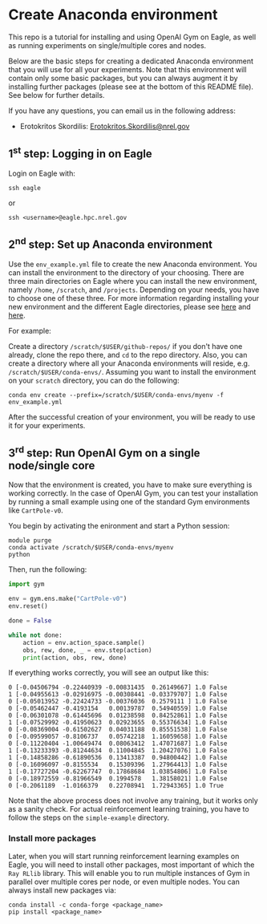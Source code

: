 # Create Anaconda environment

This repo is a tutorial for installing and using OpenAI Gym on Eagle, as well as running experiments on single/multiple cores and nodes.

Below are the basic steps for creating a dedicated Anaconda environment that you will use for all your experiments. Note that this environment will contain only some basic packages, but you can always augment it by installing further packages (please see at the bottom of this README file). See below for further details.

If you have any questions, you can email us in the following address:
* Erotokritos Skordilis: Erotokritos.Skordilis@nrel.gov

## 1<sup>st</sup> step: Logging in on Eagle

Login on Eagle with:
```
ssh eagle
```
or
```
ssh <username>@eagle.hpc.nrel.gov
```

## 2<sup>nd</sup> step: Set up Anaconda environment

Use the `env_example.yml` file to create the new Anaconda environment. You can install the environment to the directory of your choosing. There are three main directories on Eagle where you can install the new environment, namely `/home`, `/scratch`, and `/projects`. Depending on your needs, you have to choose one of these three. For more information regarding installing your new environment and the different Eagle directories, please see [here](https://nrel.github.io/HPC/languages/python/NREL_python.html) and [here](https://nrel.github.io/HPC/languages/python/conda.html).

For example: 

Create a directory `/scratch/$USER/github-repos/` if you don't have one already, clone the repo there, and `cd` to the repo directory. Also, you can create a directory where all your Anaconda environments will reside, e.g. `/scratch/$USER/conda-envs/`. Assuming you want to install the environment on your `scratch` directory, you can do the following:
```
conda env create --prefix=/scratch/$USER/conda-envs/myenv -f env_example.yml
```
After the successful creation of your environment, you will be ready to use it for your experiments.

## 3<sup>rd</sup> step: Run OpenAI Gym on a single node/single core

Now that the environment is created, you have to make sure everything is working correctly. In the case of OpenAI Gym, you can test your installation by running a small example using one of the standard Gym environments like `CartPole-v0`.

You begin by activating the enironment and start a Python session:
```
module purge
conda activate /scratch/$USER/conda-envs/myenv
python
```
Then, run the following:
```python
import gym

env = gym.ens.make("CartPole-v0")
env.reset()

done = False

while not done:
    action = env.action_space.sample()
    obs, rew, done, _ = env.step(action)
    print(action, obs, rew, done)
```
If everything works correctly, you will see an output like this:
```
0 [-0.04506794 -0.22440939 -0.00831435  0.26149667] 1.0 False
1 [-0.04955613 -0.02916975 -0.00308441 -0.03379707] 1.0 False
0 [-0.05013952 -0.22424733 -0.00376036  0.2579111 ] 1.0 False
0 [-0.05462447 -0.4193154   0.00139787  0.54940559] 1.0 False
0 [-0.06301078 -0.61445696  0.01238598  0.84252861] 1.0 False
1 [-0.07529992 -0.41950623  0.02923655  0.55376634] 1.0 False
0 [-0.08369004 -0.61502627  0.04031188  0.85551538] 1.0 False
0 [-0.09599057 -0.8106737   0.05742218  1.16059658] 1.0 False
0 [-0.11220404 -1.00649474  0.08063412  1.47071687] 1.0 False
1 [-0.13233393 -0.81244634  0.11004845  1.20427076] 1.0 False
1 [-0.14858286 -0.61890536  0.13413387  0.94800442] 1.0 False
0 [-0.16096097 -0.8155534   0.15309396  1.27964413] 1.0 False
1 [-0.17727204 -0.62267747  0.17868684  1.03854806] 1.0 False
0 [-0.18972559 -0.81966549  0.1994578   1.38158021] 1.0 False
0 [-0.2061189  -1.0166379   0.22708941  1.72943365] 1.0 True
```

Note that the above process does not involve any training, but it works only as a sanity check. For actual reinforcement learning training, you have to follow the steps on the `simple-example` directory.

### Install more packages

Later, when you will start running reinforcement learning examples on Eagle, you will need to install other packages, most important of which the `Ray RLlib` library. This will enable you to run multiple instances of Gym in parallel over multiple cores per node, or even multiple nodes. You can always install new packages via:

```
conda install -c conda-forge <package_name>
pip install <package_name>
```
